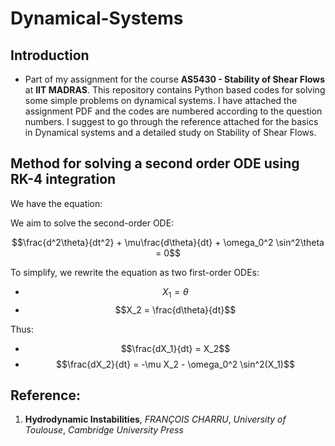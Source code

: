 # Dynamical-Systems 
## Introduction
- Part of my assignment for the course **AS5430 - Stability of Shear Flows** at **IIT MADRAS**. 
This repository contains Python based codes for solving some simple problems on dynamical systems. I have attached the assignment PDF and the codes are numbered according to the question numbers. I suggest to go through the reference attached for the basics in Dynamical systems and a detailed study on Stability of Shear Flows.

## Method for solving a second order ODE using RK-4 integration
We have the equation:

We aim to solve the second-order ODE:

$$\frac{d^2\theta}{dt^2} + \mu\frac{d\theta}{dt} + \omega_0^2 \sin^2\theta = 0$$

To simplify, we rewrite the equation as two first-order ODEs:

- $$X_1 = \theta$$
- $$X_2 = \frac{d\theta}{dt}$$ 

Thus:

- $$\frac{dX_1}{dt} = X_2$$
- $$\frac{dX_2}{dt} = -\mu X_2 - \omega_0^2 \sin^2(X_1)$$

## Reference:
1) **Hydrodynamic Instabilities**, *FRANÇOIS CHARRU*, *University of Toulouse*, *Cambridge University Press*
